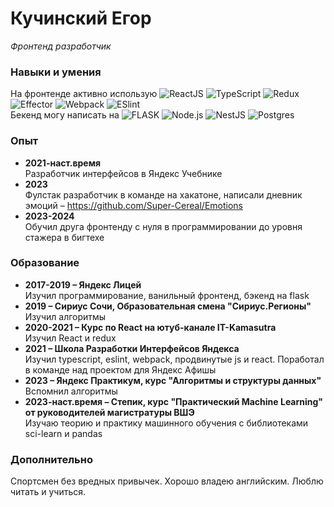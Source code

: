 # Кучинский Егор
_Фронтенд разработчик_

### Навыки и умения

На фронтенде активно использую
  <img alt="ReactJS" src="https://img.shields.io/badge/-React-353535?style=plastic&logo=react&logoColor=white" />
  <img alt="TypeScript" src="https://img.shields.io/badge/-TypeScript-235a96?style=plastic&logo=typescript&logoColor=white" />
  ![Redux](https://img.shields.io/badge/-Redux-764abc?logo=redux&style=plastic)
  <img alt="Effector" src="https://img.shields.io/badge/-Effector-ff8c00?style=plastic&logo=effector&logoColor=white" />
  <img alt="Webpack" src="https://img.shields.io/badge/-Webpack-000000?style=plastic&logo=webpack" />
  <img alt="ESlint" src="https://img.shields.io/badge/-ESlint-4b32c3?style=plastic&logo=eslint" /> <br />
Бекенд могу написать на ![FLASK](https://img.shields.io/badge/-FLASK-000000?logo=flask&style=plastic)
  <img alt="Node.js" src="https://img.shields.io/badge/-Node.JS-43853d?style=plastic&logo=Node.js&logoColor=white" />
  <img alt="NestJS" src="https://img.shields.io/badge/-Nest-ed2945?style=plastic&logo=NestJS&logoColor=white" />
  <img alt="Postgres" src="https://img.shields.io/badge/-Postgres-336791?style=plastic&logo=postgresql&logoColor=white" />

### Опыт

- **2021-наст.время**  
Разработчик интерфейсов в Яндекс Учебнике
- **2023**  
Фулстак разработчик в команде на хакатоне, написали дневник эмоций – https://github.com/Super-Cereal/Emotions
- **2023-2024**  
Обучил друга фронтенду с нуля в программировании до уровня стажера в бигтехе

### Образование

- **2017-2019 – Яндекс Лицей**  
Изучил программирование, ванильный фронтенд, бэкенд на flask
- **2019 – Сириус Сочи, Образовательная смена "Сириус.Регионы"**  
Изучил алгоритмы
- **2020-2021 – Курс по React на ютуб-канале IT-Kamasutra**  
Изучил React и redux
- **2021 – Школа Разработки Интерфейсов Яндекса**  
Изучил typescript, eslint, webpack, продвинутые js и react. Поработал в команде над проектом для Яндекс Афишы
- **2023 – Яндекс Практикум, курс "Алгоритмы и структуры данных"**  
Вспомнил алгоритмы
- **2023-наст.время – Степик, курс "Практический Machine Learning" от руководителей магистратуры ВШЭ**  
Изучаю теорию и практику машинного обучения с библиотеками sci-learn и pandas

### Дополнительно

Спортсмен без вредных привычек. Хорошо владею английским. Люблю читать и учиться.

